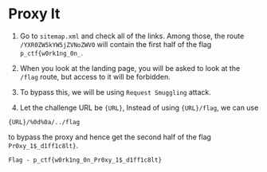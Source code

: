 # Proxy It

1) Go to `sitemap.xml` and check all of the links. Among those, the route `/YXR0ZW5kYW5jZVNoZWV0` will contain the first half of the flag `p_ctf{w0rk1ng_0n_`.

2) When you look at the landing page, you will be asked to look at the `/flag` route, but access to it will be forbidden.

3) To bypass this, we will be using `Request Smuggling` attack.

4) Let the challenge URL be `{URL}`, Instead of using `{URL}/flag`, we can use


```
{URL}/%0d%0a/../flag
```

to bypass the proxy and hence get the second half of the flag `Pr0xy_1$_d1ff1c8lt}`.

```
Flag - p_ctf{w0rk1ng_0n_Pr0xy_1$_d1ff1c8lt}
```